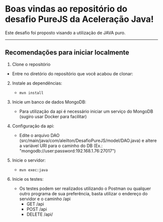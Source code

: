 # Boas vindas ao repositório do desafio PureJS da Aceleração Java!

Este desafio foi proposto visando a utilização de JAVA puro.

---

## Recomendações para iniciar localmente

1. Clone o repositório
  * Entre no diretório do repositório que você acabou de clonar:

2. Instale as dependências:
    * `mvn install`
    
3. Inicie um banco de dados MongoDB:
    * Para utilização da api é necessário iniciar um serviço do MongoDB (sugiro usar Docker para facilitar)

4. Configuração da api:
    * Edite o arquivo DAO (src/main/java/com/aleilton/DesafioPureJS/model/DAO.java) e altere a variável URI para o caminho do DB (Ex.: "mongodb://user:password:192.168.1.76:27017")

5. Inicie o servidor:
    * `mvn exec:java`
    
6. Inicie os testes:
    * Os testes podem ser realizados utilizando o Postman ou qualquer outro programa de sua preferência, basta utilizar o endereço do servidor e o caminho /api
      * GET  /api
      * POST /api
      * DELETE /api/<id>
